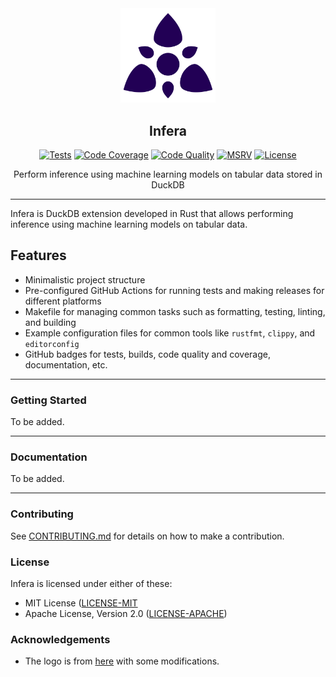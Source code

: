<div align="center">
  <picture>
    <img alt="Infera Logo" src="logo.svg" height="30%" width="30%">
  </picture>
<br>

<h2>Infera</h2>

[![Tests](https://img.shields.io/github/actions/workflow/status/habedi/infera/tests.yml?label=tests&style=flat&labelColor=282c34&logo=github)](https://github.com/habedi/infera/actions/workflows/tests.yml)
[![Code Coverage](https://img.shields.io/codecov/c/github/habedi/infera?label=coverage&style=flat&labelColor=282c34&logo=codecov)](https://codecov.io/gh/habedi/infera)
[![Code Quality](https://img.shields.io/codefactor/grade/github/habedi/infera?label=quality&style=flat&labelColor=282c34&logo=codefactor)](https://www.codefactor.io/repository/github/habedi/infera)
[![MSRV](https://img.shields.io/badge/msrv-1.83.0-informational?style=flat&labelColor=282c34&logo=rust)](https://www.rust-lang.org)
[![License](https://img.shields.io/badge/license-MIT%2FApache--2.0-007ec6?style=flat&labelColor=282c34&logo=open-source-initiative)](https://github.com/habedi/infera)

Perform inference using machine learning models on tabular data stored in DuckDB

</div>

---

Infera is DuckDB extension developed in Rust that allows performing inference using machine learning models on tabular
data.

## Features

- Minimalistic project structure
- Pre-configured GitHub Actions for running tests and making releases for different platforms
- Makefile for managing common tasks such as formatting, testing, linting, and building
- Example configuration files for common tools like `rustfmt`, `clippy`, and `editorconfig`
- GitHub badges for tests, builds, code quality and coverage, documentation, etc.

---

### Getting Started

To be added.


---

### Documentation

To be added.

---

### Contributing

See [CONTRIBUTING.md](CONTRIBUTING.md) for details on how to make a contribution.

### License

Infera is licensed under either of these:

* MIT License ([LICENSE-MIT](LICENSE-MIT)
* Apache License, Version 2.0 ([LICENSE-APACHE](LICENSE-APACHE))

### Acknowledgements

* The logo is from [here](https://www.svgrepo.com/svg/499306/overmind) with some modifications.
